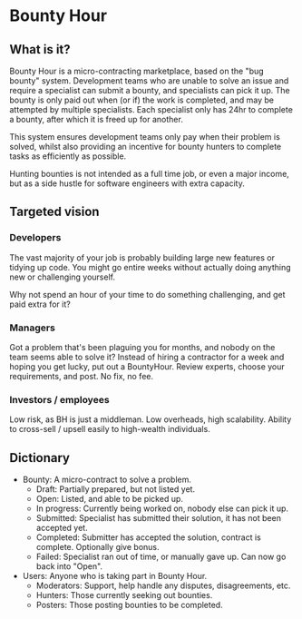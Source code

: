 # Bounty Hour

## What is it?

Bounty Hour is a micro-contracting marketplace, based on the "bug bounty" system. Development teams who are unable to solve an issue and require a specialist can submit a bounty, and specialists can pick it up. The bounty is only paid out when (or if) the work is completed, and may be attempted by multiple specialists. Each specialist only has 24hr to complete a bounty, after which it is freed up for another.

This system ensures development teams only pay when their problem is solved, whilst also providing an incentive for bounty hunters to complete tasks as efficiently as possible. 

Hunting bounties is not intended as a full time job, or even a major income, but as a side hustle for software engineers with extra capacity.

## Targeted vision

### Developers

The vast majority of your job is probably building large new features or tidying up code. You might go entire weeks without actually doing anything new or challenging yourself.

Why not spend an hour of your time to do something challenging, and get paid extra for it?

### Managers

Got a problem that's been plaguing you for months, and nobody on the team seems able to solve it? Instead of hiring a contractor for a week and hoping you get lucky, put out a BountyHour. Review experts, choose your requirements, and post. No fix, no fee. 

### Investors / employees

Low risk, as BH is just a middleman. Low overheads, high scalability. Ability to cross-sell / upsell easily to high-wealth individuals.

## Dictionary

* Bounty: A micro-contract to solve a problem.
    * Draft: Partially prepared, but not listed yet.
    * Open: Listed, and able to be picked up.
    * In progress: Currently being worked on, nobody else can pick it up.
    * Submitted: Specialist has submitted their solution, it has not been accepted yet.
    * Completed: Submitter has accepted the solution, contract is complete. Optionally give bonus.
    * Failed: Specialist ran out of time, or manually gave up. Can now go back into "Open".
* Users: Anyone who is taking part in Bounty Hour.
    * Moderators: Support, help handle any disputes, disagreements, etc.
    * Hunters: Those currently seeking out bounties.
    * Posters: Those posting bounties to be completed.
